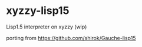 # xyzzy-lisp15
Lisp1.5 interpreter on xyzzy (wip)

porting from https://github.com/shirok/Gauche-lisp15
